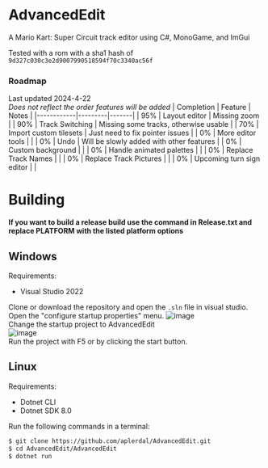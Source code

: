 # AdvancedEdit
A Mario Kart: Super Circuit track editor using C#, MonoGame, and ImGui

Tested with a rom with a sha1 hash of `9d327c030c3e2d9007990518594f70c3340ac56f`

### Roadmap
Last updated 2024-4-22\
*Does not reflect the order features will be added*
| Completion | Feature | Notes |
|------------|---------|-------|
|  95%       | Layout editor | Missing zoom |
|  90%       | Track Switching | Missing some tracks, otherwise usable |
|  70%       | Import custom tilesets | Just need to fix pointer issues |
|   0%       | More editor tools |  |
|   0%       | Undo | Will be slowly added with other features |
|   0%       | Custom background |  |
|   0%       | Handle animated palettes |  |
|   0%       | Replace Track Names |  |
|   0%       | Replace Track Pictures |  |
|   0%       | Upcoming turn sign editor |  |

# Building
**If you want to build a release build use the command in Release.txt and replace PLATFORM with the listed platform options**
## Windows
Requirements:
 - Visual Studio 2022

Clone or download the repository and open the `.sln` file in visual studio. Open the "configure startup properties" menu.
![image](https://github.com/aplerdal/AdvancedEdit/assets/59904070/82d43656-c483-48a2-bfbb-462c566e53aa)\
Change the startup project to AdvancedEdit\
![image](https://github.com/aplerdal/AdvancedEdit/assets/59904070/24a26863-0cc6-4be5-92eb-abbe3707a426)\
Run the project with F5 or by clicking the start button.
## Linux
Requirements:
 - Dotnet CLI
 - Dotnet SDK 8.0

Run the following commands in a terminal:
```bash
$ git clone https://github.com/aplerdal/AdvancedEdit.git
$ cd AdvancedEdit/AdvancedEdit
$ dotnet run
```
